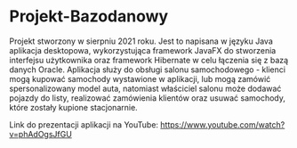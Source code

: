 # Projekt-Bazodanowy

Projekt stworzony w sierpniu 2021 roku. Jest to napisana w języku Java aplikacja desktopowa, wykorzystująca framework JavaFX do stworzenia interfejsu użytkownika oraz framework Hibernate w celu łączenia się z bazą danych Oracle. Aplikacja służy do obsługi salonu samochodowego - klienci mogą kupować samochody wystawione w aplikacji, lub mogą zamówić spersonalizowany model auta, natomiast właściciel salonu może dodawać pojazdy do listy, realizować zamówienia klientów oraz usuwać samochody, które zostały kupione stacjonarnie.

Link do prezentacji aplikacji na YouTube: 
https://www.youtube.com/watch?v=phAdOgsJfGU
